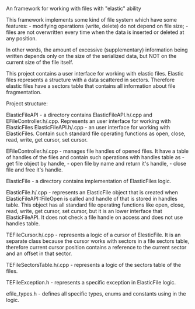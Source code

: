 An framework for working with files with "elastic" ability

This framework implements some kind of file system which have some features: - modifying operations (write, delete) do not depend on file size; - files are not overwritten every time when the data is inserted or deleted at any position.

In other words, the amount of excessive (supplementary) information being written depends only on the size of the serialized data, but NOT on the current size of the file itself.

This project contains a user interface for working with elastic files. Elastic files represents a structure with a data scattered in sectors. Therefore elastic files have a sectors table that contains all information about file fragmentation.

Project structure:

ElasticFileAPI - a directory contains ElasticFileAPI.h/.cpp and EFileController.h/.cpp. Represents an user interface for working with ElasticFiles ElasticFileAPI.h/.cpp - an user interface for working with ElasticFiles. Contain such standard file operating functions as open, close, read, write, get cursor, set cursor.

EFileController.h/.cpp - manages file handles of opened files. It have a table of handles of the files and contain such operations with handles table as - get file object by handle, - open file by name and return it's handle, - close file and free it's handle.

ElasticFile - a directory contains implementation of ElasticFiles logic.

ElasticFile.h/.cpp - represents an ElasticFile object that is created when ElasticFileAPI::FileOpen is called and handle of that is stored in handles table. This object has all standard file operating functions like open, close, read, write, get cursor, set cursor, but it is an lower interface that ElasticFileAPI. It does not check a file handle on access and does not use handles table.

TEFileCursor.h/.cpp - represents a logic of a cursor of ElesticFile. It is an separate class because the cursor works with sectors in a file sectors table, therefore current cursor position contains a reference to the current sector and an offset in that sector.

TEFileSectorsTable.h/.cpp - represents a logic of the sectors table of the files.

TEFileException.h - represents a specific exception in ElasticFile logic.

efile_types.h - defines all specific types, enums and constants using in the logic.
